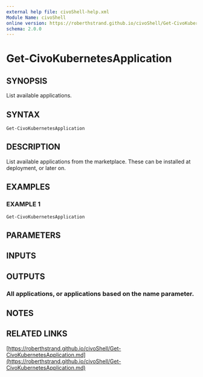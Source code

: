 ```yaml
---
external help file: civoShell-help.xml
Module Name: civoShell
online version: https://roberthstrand.github.io/civoShell/Get-CivoKubernetesApplication.md
schema: 2.0.0
---
```


# Get-CivoKubernetesApplication

## SYNOPSIS
List available applications.

## SYNTAX

```
Get-CivoKubernetesApplication
```

## DESCRIPTION
List available applications from the marketplace.
These can be installed at deployment, or later on.

## EXAMPLES

### EXAMPLE 1
```
Get-CivoKubernetesApplication
```

## PARAMETERS

## INPUTS

## OUTPUTS

### All applications, or applications based on the name parameter.
## NOTES

## RELATED LINKS

[https://roberthstrand.github.io/civoShell/Get-CivoKubernetesApplication.md](https://roberthstrand.github.io/civoShell/Get-CivoKubernetesApplication.md)

